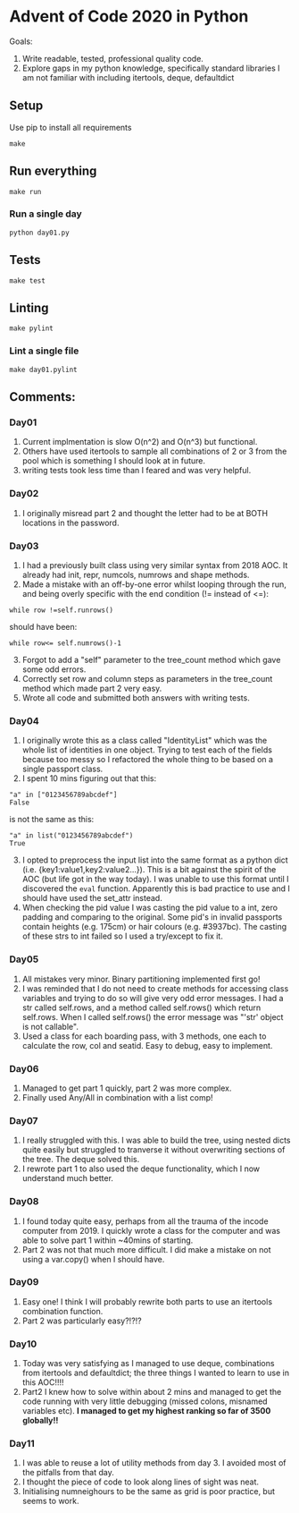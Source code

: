 # Advent of Code 2020 in Python

Goals:
1. Write readable, tested, professional quality code.
2. Explore gaps in my python knowledge, specifically standard libraries I am not familiar with including itertools, deque, defaultdict

## Setup

Use pip to install all requirements

```
make
```

## Run everything

```
make run
```

### Run a single day

```
python day01.py
```

## Tests

```
make test
```

## Linting

```
make pylint
```

### Lint a single file

```
make day01.pylint
```

## Comments:
### Day01

1. Current implmentation is slow O(n^2) and O(n^3) but functional. 
2. Others have used itertools to sample all combinations of 2 or 3 from the pool which is something I should look at in future.
3. writing tests took less time than I feared and was very helpful.

### Day02

1. I originally misread part 2 and thought the letter had to be at BOTH locations in the password.

### Day03
1. I had a previously built class using very similar syntax from 2018 AOC. It already had init, repr, numcols, numrows and shape methods.
2. Made a mistake with an off-by-one error whilst looping through the run, and being overly specific with the end condition (!= instead of <=):
```
while row !=self.runrows()
```
should have been:
```
while row<= self.numrows()-1
```
3. Forgot to add a "self" parameter to the tree_count method which gave some odd errors.
4. Correctly set row and column steps as parameters in the tree_count method which made part 2 very easy.
5. Wrote all code and submitted both answers with writing tests.


### Day04
1. I originally wrote this as a class called "IdentityList" which was the whole list of identities in one object. Trying to test each of the fields because too messy so I refactored the whole thing to be based on a single passport class.
2. I spent 10 mins figuring out that this:
```
"a" in ["0123456789abcdef"]
False
```
is not the same as this:
```
"a" in list("0123456789abcdef")
True
```
3. I opted to preprocess the input list into the same format as a python dict (i.e. {key1:value1,key2:value2...}). This is a bit against the spirit of the AOC (but life got in the way today). I was unable to use this format until I discovered the ```eval``` function. Apparently this is bad practice to use and I should have used the set_attr instead.
4. When checking the pid value I was casting the pid value to a int, zero padding and comparing to the original. Some pid's in invalid passports contain heights (e.g. 175cm) or hair colours (e.g. #3937bc). The casting of these strs to int failed so I used a try/except to fix it.

### Day05
1. All mistakes very minor. Binary partitioning implemented first go!
2. I was reminded that I do not need to create methods for accessing class variables and trying to do so will give very odd error messages. I had a str called self.rows, and a method called self.rows() which return self.rows. When I called self.rows() the error message was "'str' object is not callable".
3. Used a class for each boarding pass, with 3 methods, one each to calculate the row, col and seatid. Easy to debug, easy to implement.

### Day06
1. Managed to get part 1 quickly, part 2 was more complex.
2. Finally used Any/All in combination with a list comp!

### Day07
1. I really struggled with this. I was able to build the tree, using nested dicts quite easily but struggled to tranverse it without overwriting sections of the tree. The deque solved this.
2. I rewrote part 1 to also used the deque functionality, which I now understand much better.

### Day08
1. I found today quite easy, perhaps from all the trauma of the incode computer from 2019. I quickly wrote a class for the computer and was able to solve part 1 within ~40mins of starting.
2. Part 2 was not that much more difficult. I did make a mistake on not using a var.copy() when I should have.

### Day09
1. Easy one! I think I will probably rewrite both parts to use an itertools combination function.
2. Part 2 was particularly easy?!?!?

### Day10
1. Today was very satisfying as I managed to use deque, combinations from itertools and defaultdict; the three things I wanted to learn to use in this AOC!!!!
2. Part2 I knew how to solve within about 2 mins and managed to get the code running with very little debugging (missed colons, misnamed variables etc). __I managed to get my highest ranking so far of 3500 globally!!__

### Day11
1. I was able to reuse a lot of utility methods from day 3. I avoided most of the pitfalls from that day.
2. I thought the piece of code to look along lines of sight was neat.
3. Initialising numneighours to be the same as grid is poor practice, but seems to work.
